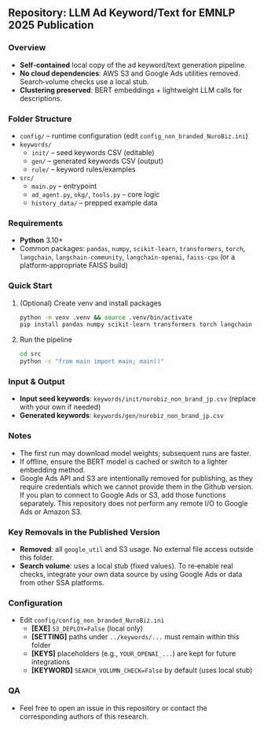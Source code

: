 ## Repository: LLM Ad Keyword/Text for EMNLP 2025 Publication

### Overview
- **Self‑contained** local copy of the ad keyword/text generation pipeline.
- **No cloud dependencies**: AWS S3 and Google Ads utilities removed. Search‑volume checks use a local stub.
- **Clustering preserved**: BERT embeddings + lightweight LLM calls for descriptions.

### Folder Structure
- `config/` – runtime configuration (edit `config_non_branded_NuroBiz.ini`)
- `keywords/`
  - `init/` – seed keywords CSV (editable)
  - `gen/` – generated keywords CSV (output)
  - `rule/` – keyword rules/examples
- `src/`
  - `main.py` – entrypoint
  - `ad_agent.py`, `okg/`, `tools.py` – core logic
  - `history_data/` – prepped example data



### Requirements
- **Python** 3.10+
- Common packages: `pandas`, `numpy`, `scikit-learn`, `transformers`, `torch`, `langchain`, `langchain-community`, `langchain-openai`, `faiss-cpu` (or a platform‑appropriate FAISS build)


### Quick Start
1) (Optional) Create venv and install packages
   ```bash
   python -m venv .venv && source .venv/bin/activate
   pip install pandas numpy scikit-learn transformers torch langchain langchain-community langchain-openai faiss-cpu
   ```
2) Run the pipeline
   ```bash
   cd src
   python -c "from main import main; main()"
   ```


### Input & Output
- **Input seed keywords**: `keywords/init/nurobiz_non_brand_jp.csv` (replace with your own if needed)
- **Generated keywords**: `keywords/gen/nurobiz_non_brand_jp.csv`

### Notes
- The first run may download model weights; subsequent runs are faster.
- If offline, ensure the BERT model is cached or switch to a lighter embedding method.
- Google Ads API and S3 are intentionally removed for publishing, as they require credentials which we cannot provide them in the Github version. If you plan to connect to Google Ads or S3, add those functions separately. This repository does not perform any remote I/O to Google Ads or Amazon S3.

### Key Removals in the Published Version
- **Removed**: all `google_util` and S3 usage. No external file access outside this folder.
- **Search volume**: uses a local stub (fixed values). To re‑enable real checks, integrate your own data source by using Google Ads or data from other SSA platforms.

### Configuration
- Edit `config/config_non_branded_NuroBiz.ini`
  - **[EXE]** `S3_DEPLOY=False` (local only)
  - **[SETTING]** paths under `../keywords/...` must remain within this folder
  - **[KEYS]** placeholders (e.g., `YOUR_OPENAI_...`) are kept for future integrations
  - **[KEYWORD]** `SEARCH_VOLUMN_CHECK=False` by default (uses local stub)




### QA
- Feel free to open an issue in this repository or contact the corresponding authors of this research.